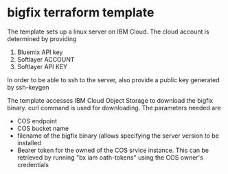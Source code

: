 # bigfix terraform template
The template sets up a linux server on IBM Cloud.
The cloud account is determined by providing 
1. Bluemix API key
2. Softlayer ACCOUNT
3. Softlayer API KEY

In order to be able to ssh to the server, also provide a public key
generated by ssh-keygen 

The template accesses IBM Cloud Object Storage to download the bigfix binary.
curl command is used for downloading. The parameters needed are
- COS endpoint
- COS bucket name
- filename of the bigfix binary (allows specifying the server version to be installed
- Bearer token for the owned of the COS srvice instance.
  This can be retrieved by running "bx iam oath-tokens" using the COS owner's credentials
